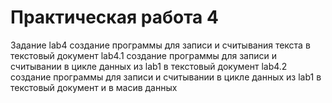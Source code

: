 # Практическая работа 4
Задание
lab4 создание программы для записи и считывания текста в текстовый документ lab4.1 создание программы для записи и считывании в цикле данных из lab1 в текстовый документ lab4.2 создание программы для записи и считывании в цикле данных из lab1 в текстовый документ и в масив данных
